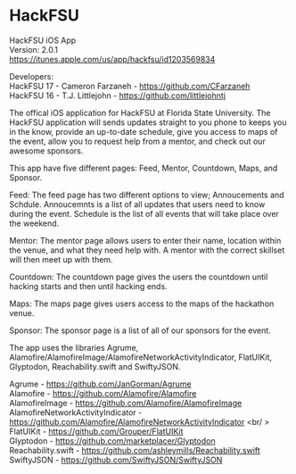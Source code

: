 <h1>HackFSU</h1>

HackFSU iOS App <br />
Version: 2.0.1 <br />
https://itunes.apple.com/us/app/hackfsu/id1203569834 <br />

Developers: <br />
HackFSU 17 - Cameron Farzaneh - https://github.com/CFarzaneh <br />
HackFSU 16 - T.J. Littlejohn - https://github.com/littlejohntj <br />

The offical iOS application for HackFSU at Florida State University. The HackFSU application will sends updates straight to you phone to keeps you in the know, provide an up-to-date schedule, give you access to maps of the event, allow you to request help from a mentor, and check out our awesome sponsors.

This app have five different pages: Feed, Mentor, Countdown, Maps, and Sponsor. 

Feed: The feed page has two different options to view; Annoucements and Schdule. Annoucemnts is a list of all updates that users need to know during the event. Schedule is the list of all events that will take place over the weekend.

Mentor: The mentor page allows users to enter their name, location within the venue, and what they need help with. A mentor with the correct skillset will then meet up with them. 

Countdown: The countdown page gives the users the countdown until hacking starts and then until hacking ends.  

Maps: The maps page gives users access to the maps of the hackathon venue. 

Sponsor: The sponsor page is a list of all of our sponsors for the event. 

The app uses the libraries Agrume, Alamofire/AlamofireImage/AlamofireNetworkActivityIndicator, FlatUIKit, Glyptodon, Reachability.swift and SwiftyJSON.

Agrume - https://github.com/JanGorman/Agrume <br />
Alamofire - https://github.com/Alamofire/Alamofire <br />
AlamofireImage - https://github.com/Alamofire/AlamofireImage <br />
AlamofireNetworkActivityIndicator - https://github.com/Alamofire/AlamofireNetworkActivityIndicator <br/ >
FlatUIKit - https://github.com/Grouper/FlatUIKit  <br />
Glyptodon - https://github.com/marketplacer/Glyptodon <br />
Reachability.swift - https://github.com/ashleymills/Reachability.swift <br />
SwiftyJSON - https://github.com/SwiftyJSON/SwiftyJSON

